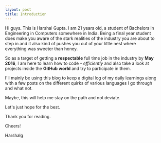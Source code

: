 ```yaml
---
layout: post
title: Introduction
---
```


Hi guys. This is Harshal Gupta. I am 21 years old, a student of Bachelors in Engineering in Computers somewhere in India. Being a final year student does make you aware of the stark realities of the industry you are about to step in and it also kind of pushes you out of your little nest where everything was sweeter than honey.

 So as a target of getting a **respectable** full time job in the industry by **May 2016**, I am here to learn how to code - _efficiently_ and also take a look  at projects inside the **GitHub world** and try to participate in them. 


I'll mainly be using this blog to keep a digital log of my daily learnings along with a few posts on the different quirks of various languages I go through and what not. 

Maybe, this will help me stay on the path and not deviate. 

Let's just hope for the best.

Thank you for reading.


Cheers!


Harshalg